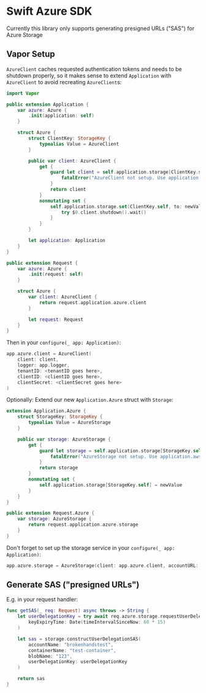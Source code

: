 # Swift Azure SDK

Currently this library only supports generating presigned URLs ("SAS") for Azure Storage

## Vapor Setup

`AzureClient` caches requested authentication tokens and needs to be shutdown properly, so it makes sense to
extend `Application` with `AzureClient` to avoid recreating `AzureClient`s:

```swift
import Vapor

public extension Application {
    var azure: Azure {
        .init(application: self)
    }

    struct Azure {
        struct ClientKey: StorageKey {
            typealias Value = AzureClient 
        }

        public var client: AzureClient {
            get {
                guard let client = self.application.storage[ClientKey.self] else {
                    fatalError("AzureClient not setup. Use application.azure.client = ...")
                }
                return client
            }
            nonmutating set {
                self.application.storage.set(ClientKey.self, to: newValue) {
                    try $0.client.shutdown().wait()
                }            
            }
        }

        let application: Application
    }
}

public extension Request {
    var azure: Azure {
        .init(request: self)
    }

    struct Azure {
        var client: AzureClient {
            return request.application.azure.client
        }

        let request: Request
    }
}

```

Then in your `configure(_ app: Application)`:

```swift
app.azure.client = AzureClient(
    client: client,
    logger: app.logger,
    tenantID: <tenantID goes here>,
    clientID: <clientID goes here>,
    clientSecret: <clientSecret goes here>
) 
```

Optionally: Extend our new `Application.Azure` struct with `Storage`:

```swift
extension Application.Azure {
    struct StorageKey: StorageKey {
        typealias Value = AzureStorage
    }

    public var storage: AzureStorage {
        get {
            guard let storage = self.application.storage[StorageKey.self] else {
                fatalError("AzureStorage not setup. Use application.aws.storage = ...")
            }
            return storage
        }
        nonmutating set {
            self.application.storage[StorageKey.self] = newValue
        }
    }
}

public extension Request.Azure {
    var storage: AzureStorage {
        return request.application.azure.storage
    }
}
```

Don't forget to set up the storage service in your `configure(_ app: Application)`:

```swift
app.azure.storage = AzureStorage(client: app.azure.client, accountURL: "https://brokenhandstest.blob.core.windows.net")
```

## Generate SAS ("presigned URLs")

E.g. in your request handler:

```swift
func getSAS(_ req: Request) async throws -> String {
    let userDelegationKey = try await req.azure.storage.requestUserDelegationKey(
        keyExpiryTime: Date(timeIntervalSinceNow: 60 * 15)
    )

    let sas = storage.constructUserDelegationSAS(
        accountName: "brokenhandstest",
        containerName: "test-container",
        blobName: "123",
        userDelegationKey: userDelegationKey
    )

    return sas
}
```

